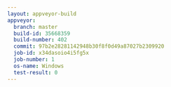 ```yaml
---
layout: appveyor-build
appveyor:
  branch: master
  build-id: 35668359
  build-number: 402
  commit: 97b2e28281142948b30f8f0d49a87027b2309920
  job-id: x34dasoio4i5fg5x
  job-number: 1
  os-name: Windows
  test-result: 0
---
```

